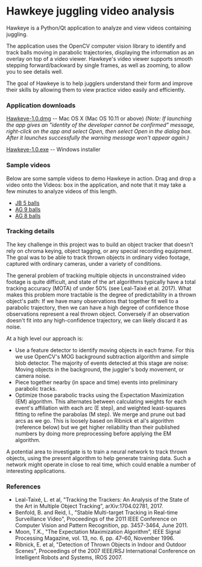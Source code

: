 # Hawkeye juggling video analysis
Hawkeye is a Python/Qt application to analyze and view videos containing juggling.

The application uses the OpenCV computer vision library to identify and track balls moving in parabolic trajectories,
displaying the information as an overlay on top of a video viewer. Hawkeye's video viewer supports smooth stepping
forward/backward by single frames, as well as zooming, to allow you to see details well.

The goal of Hawkeye is to help jugglers understand their form and improve their skills by allowing them to view
practice video easily and efficiently.

### Application downloads
[Hawkeye-1.0.dmg](https://storage.googleapis.com/hawkeye-dl/Hawkeye-1.0.dmg) -- Mac OS X (Mac OS 10.11 or above)
_(Note: If launching the app gives an "identity of the developer cannot be confirmed" message, right-click on the
app and select Open, then select Open in the dialog box. After it launches successfully the warning message won't
appear again.)_

[Hawkeye-1.0.exe](https://storage.googleapis.com/hawkeye-dl/Hawkeye-1.0.exe) -- Windows installer

### Sample videos
Below are some sample videos to demo Hawkeye in action. Drag and drop a video onto the Videos: box in the application,
and note that it may take a few minutes to analyze videos of this length.

- [JB 5 balls](https://storage.googleapis.com/hawkeye-dl/juggling_test_5.mov)
- [AG 9 balls](https://storage.googleapis.com/hawkeye-dl/TBTB3_9balls.mov)
- [AG 8 balls](https://storage.googleapis.com/hawkeye-dl/TBTB3_8balls.mov)

### Tracking details
The key challenge in this project was to build an object tracker that doesn't rely on chroma keying, object tagging,
or any special recording equipment. The goal was to be able to track thrown objects in ordinary video footage,
captured with ordinary cameras, under a variety of conditions.

The general problem of tracking multiple objects in unconstrained video footage is quite difficult, and state of the
art algorithms typically have a total tracking accuracy (MOTA) of under 50% (see Leal-Taixé et al. 2017). What makes
this problem more tractable is the degree of predictability in a thrown object's path: If we have many observations
that together fit well to a parabolic trajectory, then we can have a high degree of confidence those observations
represent a real thrown object. Conversely if an observation doesn't fit into any high-confidence trajectory, we can
likely discard it as noise.

At a high level our approach is:
- Use a feature detector to identify moving objects in each frame. For this we use OpenCV's MOG background
subtraction algorithm and simple blob detector. The majority of events detected at this stage are noise: Moving
objects in the background, the juggler's body movement, or camera noise.
- Piece together nearby (in space and time) events into preliminary parabolic tracks.
- Optimize those parabolic tracks using the Expectation Maximization (EM) algorithm. This alternates between
calculating weights for each event's affiliation with each arc (E step), and weighted least-squares fitting to
refine the parabolas (M step). We merge and prune out bad arcs as we go. This is loosely based on Ribnick et al's
algorithm (reference below) but we get higher reliability than their published numbers by doing more preprocessing
before applying the EM algorithm.

A potential area to investigate is to train a neural network to track thrown objects, using the present algorithm
to help generate training data. Such a network might operate in close to real time, which could enable a number of
interesting applications.

### References
- Leal-Taixé, L. et al, "Tracking the Trackers: An Analysis of the State of the Art in Multiple Object Tracking", arXiv:1704.02781, 2017.
- Benfold, B. and Reid, I., "Stable Multi-target Tracking in Real-time Surveillance Video", Proceedings of the 2011 IEEE Conference on Computer Vision and Pattern Recognition, pp. 3457-3464, June 2011.
- Moon, T.K., "The Expectation Maximization Algorithm”, IEEE Signal Processing Magazine, vol. 13, no. 6, pp. 47–60,
November 1996.
- Ribnick, E. et al, "Detection of Thrown Objects in Indoor and Outdoor Scenes", Proceedings of the 2007 IEEE/RSJ
International Conference on Intelligent Robots and Systems, IROS 2007.
